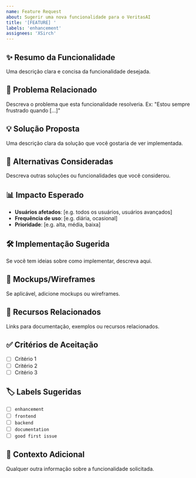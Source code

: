 ```yaml
---
name: Feature Request
about: Sugerir uma nova funcionalidade para o VeritasAI
title: '[FEATURE] '
labels: 'enhancement'
assignees: 'XSirch'
---
```


## ✨ Resumo da Funcionalidade

Uma descrição clara e concisa da funcionalidade desejada.

## 🎯 Problema Relacionado

Descreva o problema que esta funcionalidade resolveria.
Ex: "Estou sempre frustrado quando [...]"

## 💡 Solução Proposta

Uma descrição clara da solução que você gostaria de ver implementada.

## 🔄 Alternativas Consideradas

Descreva outras soluções ou funcionalidades que você considerou.

## 📊 Impacto Esperado

- **Usuários afetados**: [e.g. todos os usuários, usuários avançados]
- **Frequência de uso**: [e.g. diária, ocasional]
- **Prioridade**: [e.g. alta, média, baixa]

## 🛠️ Implementação Sugerida

Se você tem ideias sobre como implementar, descreva aqui.

## 📸 Mockups/Wireframes

Se aplicável, adicione mockups ou wireframes.

## 🔗 Recursos Relacionados

Links para documentação, exemplos ou recursos relacionados.

## ✅ Critérios de Aceitação

- [ ] Critério 1
- [ ] Critério 2
- [ ] Critério 3

## 🏷️ Labels Sugeridas

- [ ] `enhancement`
- [ ] `frontend`
- [ ] `backend`
- [ ] `documentation`
- [ ] `good first issue`

## 📝 Contexto Adicional

Qualquer outra informação sobre a funcionalidade solicitada.
